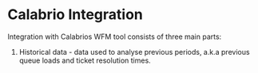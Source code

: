 # Calabrio Integration
Integration with Calabrios WFM tool consists of three main parts: 
 1. Historical data - data used to analyse previous periods, a.k.a previous queue loads and ticket resolution times.
## 

